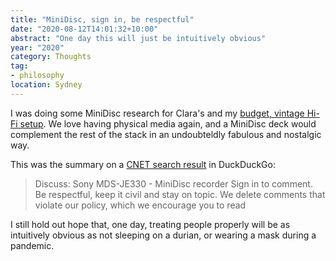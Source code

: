 ```yaml
---
title: "MiniDisc, sign in, be respectful"
date: "2020-08-12T14:01:32+10:00"
abstract: "One day this will just be intuitively obvious"
year: "2020"
category: Thoughts
tag:
- philosophy
location: Sydney
---
```

I was doing some MiniDisc research for Clara's and my [budget, vintage Hi-Fi setup](https://rubenerd.com/omake/hi-fi-build/). We love having physical media again, and a MiniDisc deck would complement the rest of the stack in an undoubteldly fabulous and nostalgic way.

This was the summary on a [CNET search result](https://www.cnet.com/products/sony-mds-je330-minidisc-recorder/ "Sony MDS-JE330 - MiniDisc recorder Specs - CNET") in DuckDuckGo:

> Discuss: Sony MDS-JE330 - MiniDisc recorder Sign in to comment. Be respectful, keep it civil and stay on topic. We delete comments that violate our policy, which we encourage you to read

I still hold out hope that, one day, treating people properly will be as intuitively obvious as not sleeping on a durian, or wearing a mask during a pandemic.

